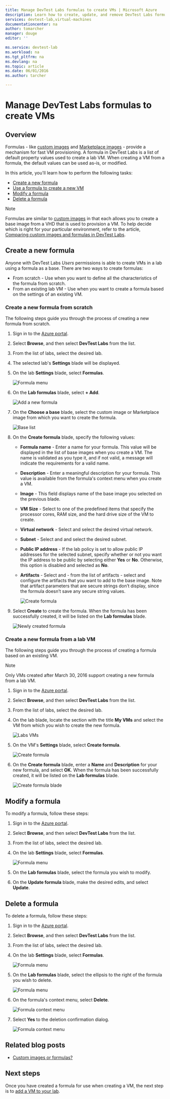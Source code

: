 ```yaml
---
title: Manage DevTest Labs formulas to create VMs | Microsoft Azure
description: Learn how to create, update, and remove DevTest Labs formulas, and use them to create new VMs.
services: devtest-lab,virtual-machines
documentationcenter: na
author: tomarcher
manager: douge
editor: ''

ms.service: devtest-lab
ms.workload: na
ms.tgt_pltfrm: na
ms.devlang: na
ms.topic: article
ms.date: 06/01/2016
ms.author: tarcher

---
```

# Manage DevTest Labs formulas to create VMs
## Overview
Formulas - like [custom images](devtest-lab-create-template.md) and [Marketplace images](devtest-lab-configure-marketplace-images.md) -
provide a mechanism for fast VM provisioning. A formula in DevTest Labs is a list of default property values used to create a lab VM. When creating a VM
from a formula, the default values can be used as-is, or modified. 

In this article, you'll learn how to perform the following tasks:

* [Create a new formula](#create-a-new-formula)
* [Use a formula to create a new VM](#use-a-formula-to-create-a-new-vm)
* [Modify a formula](#modify-a-formula)
* [Delete a formula](#delete-a-formula)

> [!NOTE]
> Formulas are similar to [custom images](devtest-lab-create-template.md) in that 
> each allows you to create a base image from a VHD that is used to provision a VM. To help decide which is right
> for your particular environment, refer to the article,
> [Comparing custom images and formulas in DevTest Labs](devtest-lab-comparing-vm-base-image-types.md).
> 
> 

## Create a new formula
Anyone with DevTest Labs *Users* permissions is able to create VMs in a lab using a formula as a base. 
There are two ways to create formulas: 

* From scratch - Use when you want to define all the characteristics of the formula from scratch.
* From an existing lab VM - Use when you want to create a formula based on the settings of an existing VM.

### Create a new formula from scratch
The following steps guide you through the process of creating a new formula from scratch.

1. Sign in to the [Azure portal](http://go.microsoft.com/fwlink/p/?LinkID=525040).
2. Select **Browse**, and then select **DevTest Labs** from the list.
3. From the list of labs, select the desired lab.  
4. The selected lab's **Settings** blade will be displayed. 
5. On the lab **Settings** blade, select **Formulas**.
   
    ![Formula menu](./media/devtest-lab-manage-formulas/lab-settings-formulas.png)
6. On the **Lab formulas** blade, select **+ Add**.
   
    ![Add a new formula](./media/devtest-lab-manage-formulas/add-formula.png)
7. On the **Choose a base** blade, select the custom image or Marketplace image from which you want to create the formula.
   
    ![Base list](./media/devtest-lab-manage-formulas/base-list.png)
8. On the **Create formula** blade, specify the following values:
   
   * **Formula name** - Enter a name for your formula. This value will be displayed in the list of base images when you create a VM. The name is validated as you type it, and if not valid, a message will indicate the requirements for a valid name.
   * **Description** - Enter a meaningful description for your formula. This value is available from the formula's context menu when you create a VM.
   * **Image** - This field displays name of the base image you selected on the previous blade. 
   * **VM Size** - Select to one of the predefined items that specify the processor cores, RAM size, and the hard drive size of the VM to create.
   * **Virtual network** - Select and select the desired virtual network.
   * **Subnet** - Select and and select the desired subnet.
   * **Public IP address** - If the lab policy is set to allow public IP addresses for the selected subnet, specify whether or not you want the IP address to be public by selecting either **Yes** or **No**. Otherwise, this option is disabled and selected as **No**.
   * **Artifacts** - Select and - from the list of artifacts - select and configure the artifacts that you want to add to the base image. Note that artifact parameters that are secure strings don’t display, since the formula doesn’t save any secure string values. 
     
       ![Create formula](./media/devtest-lab-manage-formulas/create-formula.png)
9. Select **Create** to create the formula. When the formula has been successfully created, it will be listed on the **Lab formulas** blade.
   
    ![Newly created formula](./media/devtest-lab-manage-formulas/newly-created-formula.png)

### Create a new formula from a lab VM
The following steps guide you through the process of creating a formula based on an existing VM. 

> [!NOTE]
> Only VMs created after March 30, 2016 support creating a new formula from a lab VM. 
> 
> 

1. Sign in to the [Azure portal](http://go.microsoft.com/fwlink/p/?LinkID=525040).
2. Select **Browse**, and then select **DevTest Labs** from the list.
3. From the list of labs, select the desired lab.  
4. On the lab blade, locate the section with the title **My VMs** and select the VM from which you wish to create the new formula.
   
    ![Labs VMs](./media/devtest-lab-manage-formulas/my-vms.png)
5. On the VM's **Settings** blade, select **Create formula**.
   
    ![Create formula](./media/devtest-lab-manage-formulas/create-formula-menu.png)
6. On the **Create formula** blade, enter a **Name** and **Description** for your new formula, and select **OK**. When the formula has been successfully created, it will be listed on the **Lab formulas** blade.
   
    ![Create formula blade](./media/devtest-lab-manage-formulas/create-formula-blade.png)

## Modify a formula
To modify a formula, follow these steps:

1. Sign in to the [Azure portal](http://go.microsoft.com/fwlink/p/?LinkID=525040).
2. Select **Browse**, and then select **DevTest Labs** from the list.
3. From the list of labs, select the desired lab.  
4. On the lab **Settings** blade, select **Formulas**.
   
    ![Formula menu](./media/devtest-lab-manage-formulas/lab-settings-formulas.png)
5. On the **Lab formulas** blade, select the formula you wish to modify.
6. On the **Update formula** blade, make the desired edits, and select **Update**.

## Delete a formula
To delete a formula, follow these steps:

1. Sign in to the [Azure portal](http://go.microsoft.com/fwlink/p/?LinkID=525040).
2. Select **Browse**, and then select **DevTest Labs** from the list.
3. From the list of labs, select the desired lab.  
4. On the lab **Settings** blade, select **Formulas**.
   
    ![Formula menu](./media/devtest-lab-manage-formulas/lab-settings-formulas.png)
5. On the **Lab formulas** blade, select the ellipsis to the right of the formula you wish to delete.
   
    ![Formula menu](./media/devtest-lab-manage-formulas/lab-formulas-blade.png)
6. On the formula's context menu, select **Delete**.
   
    ![Formula context menu](./media/devtest-lab-manage-formulas/formula-delete-context-menu.png)
7. Select **Yes** to the deletion confirmation dialog.
   
    ![Formula context menu](./media/devtest-lab-manage-formulas/formula-delete-confirmation.png)

## Related blog posts
* [Custom images or formulas?](https://blogs.msdn.microsoft.com/devtestlab/2016/04/06/custom-images-or-formulas/)

## Next steps
Once you have created a formula for use when creating a VM, the next step is to [add a VM to your lab](devtest-lab-add-vm-with-artifacts.md).

